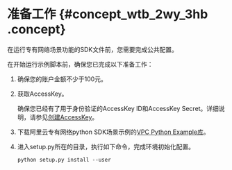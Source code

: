 # 准备工作 {#concept_wtb_2wy_3hb .concept}

在运行专有网络场景功能的SDK文件前，您需要完成公共配置。

在开始运行示例脚本前，确保您已完成以下准备工作：

1.  确保您的账户金额不少于100元。
2.  获取AccessKey。

    确保您已经有了用于身份验证的AccessKey ID和AccessKey Secret。详细说明，请参见[创建AccessKey](../../../../intl.zh-CN/通用参考/创建AccessKey.md#)。

3.  下载阿里云专有网络python SDK场景示例的[VPC Python Example库](https://github.com/aliyun/aliyun-openapi-python-sdk-examples)。
4.  进入setup.py所在的目录，执行如下命令，完成环境初始化配置。

    ```
    python setup.py install --user
    ```



